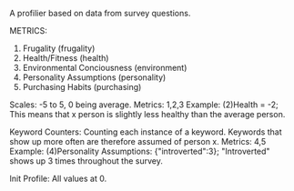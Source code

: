 A profilier based on data from survey questions.

METRICS:

1. Frugality (frugality)
2. Health/Fitness (health)
3. Environmental Conciousness (environment)
4. Personality Assumptions (personality)
5. Purchasing Habits (purchasing)

Scales: -5 to 5, 0 being average.
Metrics: 1,2,3
Example: (2)Health = -2; This means that x person is slightly less healthy than the average person.

Keyword Counters: Counting each instance of a keyword. Keywords that show up more often are therefore assumed of person x.
Metrics: 4,5
Example: (4)Personality Assumptions: {"introverted":3}; "Introverted" shows up 3 times throughout the survey.

Init Profile:
All values at 0.
